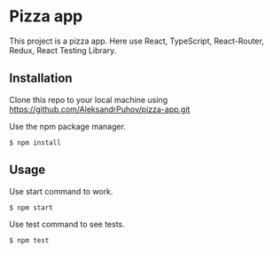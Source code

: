 # Pizza app

This project is a pizza app.
Here use React, TypeScript, React-Router, Redux, React Testing Library.

## Installation

Clone this repo to your local machine using https://github.com/AleksandrPuhov/pizza-app.git

Use the npm package manager.

```npm
$ npm install
```

## Usage

Use start command to work.

```npm
$ npm start
```

Use test command to see tests.

```npm
$ npm test
```
